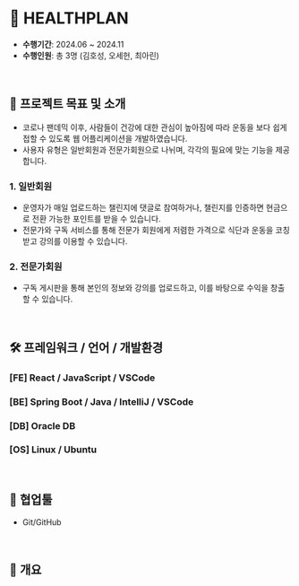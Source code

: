 # 🦾 HEALTHPLAN

- **수행기간**: 2024.06 ~ 2024.11
- **수행인원**: 총 3명 (김호성, 오세헌, 최아린)

<br />

## 📂 프로젝트 목표 및 소개

- 코로나 팬데믹 이후, 사람들이 건강에 대한 관심이 높아짐에 따라 운동을 보다 쉽게 접할 수 있도록 웹 어플리케이션을 개발하였습니다.
- 사용자 유형은 일반회원과 전문가회원으로 나뉘며, 각각의 필요에 맞는 기능을 제공합니다.

### 1. 일반회원
- 운영자가 매일 업로드하는 챌린지에 댓글로 참여하거나, 챌린지를 인증하면 현금으로 전환 가능한 포인트를 받을 수 있습니다.
- 전문가와 구독 서비스를 통해 전문가 회원에게 저렴한 가격으로 식단과 운동을 코칭받고 강의를 이용할 수 있습니다.

### 2. 전문가회원
- 구독 게시판을 통해 본인의 정보와 강의를 업로드하고, 이를 바탕으로 수익을 창출할 수 있습니다.

<br />

## 🛠️ 프레임워크 / 언어 / 개발환경

### [FE] React / JavaScript / VSCode

### [BE] Spring Boot / Java / IntelliJ / VSCode

### [DB] Oracle DB

### [OS] Linux / Ubuntu

<br />

## 🤝 협업툴

- Git/GitHub

<br />

## 🌼 개요
